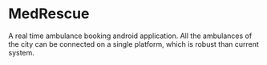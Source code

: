 # MedRescue
A real time ambulance booking android application. All the ambulances of the city can be connected on a single platform, 
which is robust than current system.
